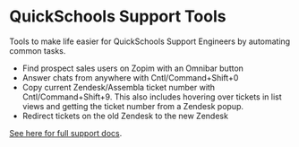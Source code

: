 QuickSchools Support Tools
==============

Tools to make life easier for QuickSchools Support Engineers by automating common tasks.

- Find prospect sales users on Zopim with an Omnibar button
- Answer chats from anywhere with Cntl/Command+Shift+0
- Copy current Zendesk/Assembla ticket number with Cntl/Command+Shift+9. This also includes hovering over tickets in list views and getting the ticket number from a Zendesk popup.
- Redirect tickets on the old Zendesk to the new Zendesk

[See here for full support docs](https://docs.google.com/document/d/1gbv8nhLNlSZSBxERtqWkfbFu8SJh5Rv50SBosXeIavQ/edit).